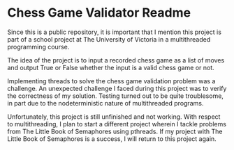 # Chess Game Validator Readme
Since this is a public repository, it is important that I mention this project is part of a school project at The University of Victoria in a multithreaded programming course.

The idea of the project is to input a recorded chess game as a list of moves and output True or False whether the input is a valid chess game or not.

Implementing threads to solve the chess game validation problem was a challenge. An unexpected challenge I faced during this project was to verify the correctness of my solution. Testing turned out to be quite troublesome, in part due to the nodeterministic nature of multithreaded programs.

Unfortunately, this project is still unfinished and not working. With respect to multithreading, I plan to start a different project wherein I tackle problems from The Little Book of Semaphores using pthreads. If my project with The Little Book of Semaphores is a success, I will return to this project again.